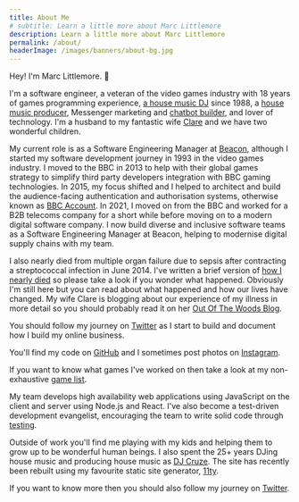 ```yaml
---
title: About Me
# subtitle: Learn a little more about Marc Littlemore
description: Learn a little more about Marc Littlemore
permalink: /about/
headerImage: /images/banners/about-bg.jpg
---
```


Hey! I'm Marc Littlemore. :wave:

I'm a software engineer, a veteran of the video games industry with 18 years of games programming experience, [a house music DJ](https://www.djcruze.co.uk) since 1988, a [house music producer](https://soundcloud.com/djcruze), Messenger marketing and [chatbot builder](/bots/), and lover of technology. I'm a husband to my fantastic wife [Clare](https://clarelittlemore.com) and we have two wonderful children.

My current role is as a Software Engineering Manager at [Beacon](https://beacon.com), although I started my software development journey in 1993 in the video games industry. I moved to the BBC in 2013 to help with their global games strategy to simplify third party developers integration with BBC gaming technologies. In 2015, my focus shifted and I helped to architect and build the audience-facing authentication and authorisation systems, otherwise known as [BBC Account](https://www.bbc.co.uk/usingthebbc/account/). In 2021, I moved on from the BBC and worked for a B2B telecoms company for a short while before moving on to a modern digital software company. I now build diverse and inclusive software teams as a Software Engineering Manager at Beacon, helping to modernise digital supply chains with my team. 

I also nearly died from multiple organ failure due to sepsis after contracting a streptococcal infection in June 2014. I've written a brief version of [how I nearly died](/how-i-almost-died/) so please take a look if you wonder what happened. Obviously I'm still here but you can read about what happened and how our lives have changed. My wife Clare is blogging about our experience of my illness in more detail so you should probably read it on her [Out Of The Woods Blog](http://outofthewoodsblog.com).

You should follow my journey on [Twitter]({{socialMedia.twitter.url}}) as I start to build and document how I build my online business.

You'll find my code on [GitHub]({{socialMedia.github.url}}) and I sometimes post photos on [Instagram]({{socialMedia.instagram.url}}).

If you want to know what games I've worked on then take a look at my non-exhaustive [game list](/games/).

My team develops high availability web applications using JavaScript on the client and server using Node.js and React. I've also become a test-driven development evangelist, encouraging the team to write solid code through [testing](/javascript-testing/).

Outside of work you'll find me playing with my kids and helping them to grow up to be wonderful human beings. I also spent the 25+ years DJing house music and producing house music as [DJ Cruze](https://www.djcruze.co.uk/). The site has recently been rebuilt using my favourite static site generator, [11ty](https://www.11ty.dev/).

If you want to know more then you should also follow my journey on [Twitter]({{socialMedia.twitter.url}}).
